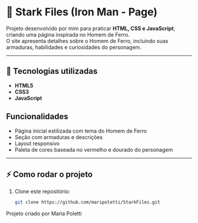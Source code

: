 # 🦾 Stark Files (Iron Man - Page)

Projeto desenvolvido por mim para praticar **HTML, CSS e JavaScript**, criando uma página inspirada no Homem de Ferro.  
O site apresenta detalhes sobre o Homem de Ferro, incluindo suas armaduras, habilidades e curiosidades do personagem.

---

## 🚀 Tecnologias utilizadas
- **HTML5**
- **CSS3**
- **JavaScript**

## Funcionalidades
- Página inicial estilizada com tema do Homem de Ferro  
- Seção com armaduras e descrições  
- Layout responsivo  
- Paleta de cores baseada no vermelho e dourado do personagem  

---

## ⚡ Como rodar o projeto
1. Clone este repositório:
   ```bash
   git clone https://github.com/maripoletti/StarkFiles.git

Projeto criado por Maria Poletti
